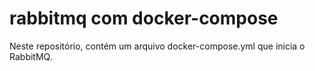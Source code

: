 # rabbitmq com docker-compose
Neste repositório, contém um arquivo docker-compose.yml que inicia o RabbitMQ.
